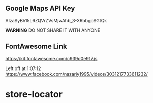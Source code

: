 ## Google Maps API Key

AIzaSyBh15L6ZQVrZVsMjwAhb_3-X6bbgpSGtQk

**WARNING**
DO NOT SHARE IT WITH ANYONE

## FontAwesome Link

https://kit.fontawesome.com/c939d0e917.js

Left off at 1:07:12
https://www.facebook.com/nazariy1995/videos/3031217733611232/
# store-locator
